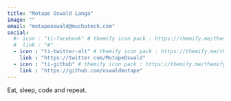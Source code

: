 ```yaml
---
title: "Motape Oswald Langa"
image: ""
email: "motapeoswald@muchatech.com"
social:
  #- icon : "ti-facebook" # themify icon pack : https://themify.me/themify-icons
  #  link : "#"
  - icon : "ti-twitter-alt" # themify icon pack : https://themify.me/themify-icons
    link : "https://twitter.com/MotapeOswald"
  - icon : "ti-github" # themify icon pack : https://themify.me/themify-icons
    link : "https://github.com/oswaldmotape"
---
```


Eat, sleep, code and repeat.
